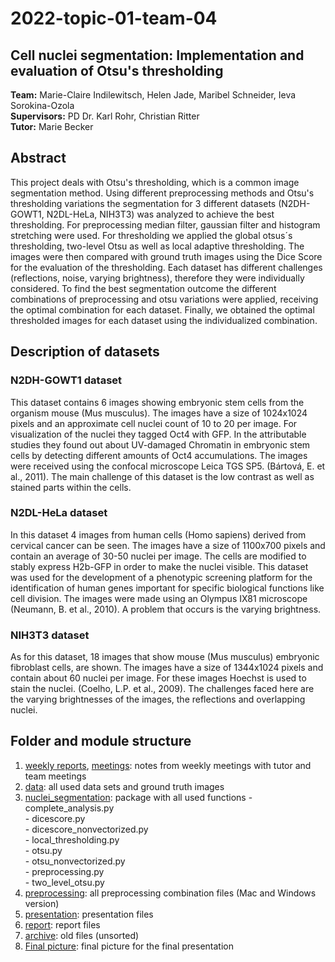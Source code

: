 # 2022-topic-01-team-04
  ## Cell nuclei segmentation: Implementation and evaluation of Otsu's thresholding
  
  **Team:** Marie-Claire Indilewitsch, Helen Jade, Maribel Schneider, Ieva Sorokina-Ozola  
  **Supervisors:** PD Dr. Karl Rohr, Christian Ritter  
  **Tutor:** Marie Becker 
  
  ## Abstract 
  
  
  This project deals with  Otsu's thresholding, which is a common image segmentation method.
  Using different preprocessing methods and Otsu's thresholding variations the segmentation for 3 different datasets (N2DH-GOWT1, N2DL-HeLa, NIH3T3) was analyzed to achieve the best thresholding. For preprocessing median filter, gaussian filter and histogram stretching were used. For thresholding we applied the global otsus´s thresholding, two-level Otsu as well as local adaptive thresholding. The images were then compared with ground truth images using the Dice Score for the evaluation of the thresholding.
  Each dataset has different challenges (reflections, noise, varying brightness), therefore they were individually considered. To find the best segmentation outcome the different combinations of preprocessing and otsu variations were applied, receiving the optimal combination for each dataset. Finally, we obtained the optimal thresholded images for each dataset using the individualized combination. 

  ## Description of datasets 
  ###  N2DH-GOWT1 dataset
  
  This dataset contains 6 images showing embryonic stem cells from the organism mouse (Mus musculus). The images have a size of 1024x1024 pixels and an approximate cell nuclei count of 10 to 20 per image. For visualization of the nuclei they tagged Oct4 with GFP. In the attributable studies they found out about UV-damaged Chromatin in embryonic stem cells by detecting different amounts of Oct4 accumulations. The images were received using the confocal microscope Leica TGS SP5. (Bártová, E. et al., 2011). The main challenge of this dataset is the low contrast as well as stained parts within the cells. 
  
  ### N2DL-HeLa dataset
  
  In this dataset 4 images from human cells (Homo sapiens) derived from cervical cancer can be seen. The images have a size of 1100x700 pixels and contain an average of 30-50 nuclei per image. The cells are modified to stably express H2b-GFP in order to make the nuclei visible. This dataset was used for the development of a phenotypic screening platform for the identification of human genes important for specific biological functions like cell division. The images were made using an Olympus IX81 microscope (Neumann, B. et al., 2010). A problem that occurs is the varying brightness.
  
  ### NIH3T3 dataset
  
  As for this dataset, 18 images that show mouse (Mus musculus) embryonic fibroblast cells, are shown. The images have a size of 1344x1024 pixels and contain about 60 nuclei per image. For these images Hoechst is used to stain the nuclei. 
  (Coelho, L.P. et al., 2009). The challenges faced here are the varying brightnesses of the images, the reflections and overlapping nuclei.
  
 ## Folder and module structure
 
 1. [weekly reports](https://github.com/datascience-mobi-2022/2022-topic-01-team-04/tree/main/weekly-reports), [meetings](https://github.com/datascience-mobi-2022/2022-topic-01-team-04/tree/main/meetings):  notes from weekly meetings with tutor and team meetings
 2. [data](https://github.com/datascience-mobi-2022/2022-topic-01-team-04/tree/main/data):  all used data sets and ground truth images 
 3. [nuclei_segmentation](https://github.com/datascience-mobi-2022/2022-topic-01-team-04/tree/main/nuclei_segmentation):  package with all used functions 
        - complete_analysis.py   
        - dicescore.py  
        - dicescore_nonvectorized.py  
        - local_thresholding.py  
        - otsu.py  
        - otsu_nonvectorized.py    
        - preprocessing.py    
        - two_level_otsu.py  
  4. [preprocessing](https://github.com/datascience-mobi-2022/2022-topic-01-team-04/tree/main/preprocessing):  all preprocessing combination files (Mac and Windows version) 
  5. [presentation](https://github.com/datascience-mobi-2022/2022-topic-01-team-04/tree/main/presentation): presentation files
  6. [report](https://github.com/datascience-mobi-2022/2022-topic-01-team-04/tree/main/report):  report files
  7. [archive](https://github.com/datascience-mobi-2022/2022-topic-01-team-04/tree/main/archive):  old files (unsorted)
  8. [Final picture](https://github.com/datascience-mobi-2022/2022-topic-01-team-04/tree/main/Final%20picture):  final picture for the final presentation
 
